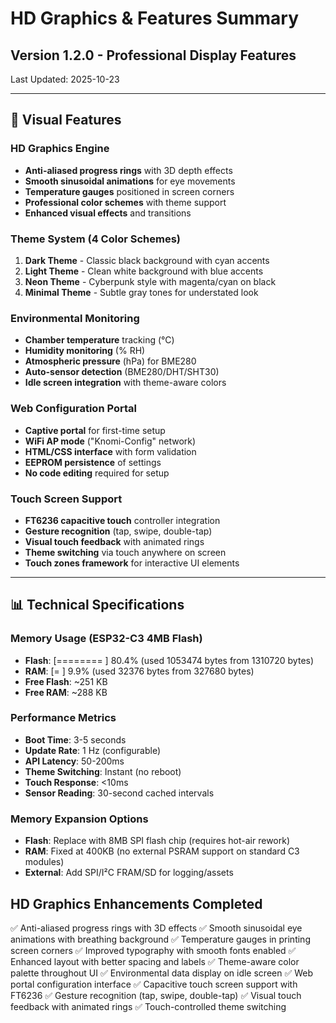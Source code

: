 # HD Graphics & Features Summary

## Version 1.2.0 - Professional Display Features

Last Updated: 2025-10-23

---

## 🎨 Visual Features

### HD Graphics Engine
- **Anti-aliased progress rings** with 3D depth effects
- **Smooth sinusoidal animations** for eye movements
- **Temperature gauges** positioned in screen corners
- **Professional color schemes** with theme support
- **Enhanced visual effects** and transitions

### Theme System (4 Color Schemes)
1. **Dark Theme** - Classic black background with cyan accents
2. **Light Theme** - Clean white background with blue accents
3. **Neon Theme** - Cyberpunk style with magenta/cyan on black
4. **Minimal Theme** - Subtle gray tones for understated look

### Environmental Monitoring
- **Chamber temperature** tracking (°C)
- **Humidity monitoring** (% RH)
- **Atmospheric pressure** (hPa) for BME280
- **Auto-sensor detection** (BME280/DHT/SHT30)
- **Idle screen integration** with theme-aware colors

### Web Configuration Portal
- **Captive portal** for first-time setup
- **WiFi AP mode** ("Knomi-Config" network)
- **HTML/CSS interface** with form validation
- **EEPROM persistence** of settings
- **No code editing** required for setup

### Touch Screen Support
- **FT6236 capacitive touch** controller integration
- **Gesture recognition** (tap, swipe, double-tap)
- **Visual touch feedback** with animated rings
- **Theme switching** via touch anywhere on screen
- **Touch zones framework** for interactive UI elements

---

## 📊 Technical Specifications

### Memory Usage (ESP32-C3 4MB Flash)
- **Flash**: [========  ]  80.4% (used 1053474 bytes from 1310720 bytes)
- **RAM**:   [=         ]   9.9% (used 32376 bytes from 327680 bytes)
- **Free Flash**: ~251 KB
- **Free RAM**: ~288 KB

### Performance Metrics
- **Boot Time**: 3-5 seconds
- **Update Rate**: 1 Hz (configurable)
- **API Latency**: 50-200ms
- **Theme Switching**: Instant (no reboot)
- **Touch Response**: <10ms
- **Sensor Reading**: 30-second cached intervals

### Memory Expansion Options
- **Flash**: Replace with 8MB SPI flash chip (requires hot-air rework)
- **RAM**: Fixed at 400KB (no external PSRAM support on standard C3 modules)
- **External**: Add SPI/I²C FRAM/SD for logging/assets

## HD Graphics Enhancements Completed
✅ Anti-aliased progress rings with 3D effects
✅ Smooth sinusoidal eye animations with breathing background
✅ Temperature gauges in printing screen corners
✅ Improved typography with smooth fonts enabled
✅ Enhanced layout with better spacing and labels
✅ Theme-aware color palette throughout UI
✅ Environmental data display on idle screen
✅ Web portal configuration interface
✅ Capacitive touch screen support with FT6236
✅ Gesture recognition (tap, swipe, double-tap)
✅ Visual touch feedback with animated rings
✅ Touch-controlled theme switching
